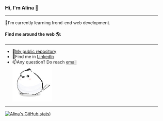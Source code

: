 ### Hi, I'm Alina 👋 
---
🌱I'm currently learning frond-end web development.  
#### Find me around the web  🌎:
---
* :floppy_disk:[My public repository](https://github.com/AlinaTaoRao/AlinaTaoRao.github.io)
* 💼Find me in [LinkedIn](https://www.linkedin.com/in/tao-rao-802694219/)
* 📫Any question? Do reach <a href="mailto:raotao77@outlook.com">email</a>  
![A bird](https://raw.githubusercontent.com/alinaTaoRao/alinaTaoRao/master/bird01.jpg)
---
[![Alina's GitHub stats](https://github-readme-stats.vercel.app/api?username=alinataorao)](https://github.com/alinataorao/github-readme-stats))


















<!--
**AlinaTaoRao/AlinaTaoRao** is a ✨ _special_ ✨ repository because its `README.md` (this file) appears on your GitHub profile.

Here are some ideas to get you started:

- 🔭 I’m currently working on ...
- 🌱 I’m currently learning ...
- 👯 I’m looking to collaborate on ...
- 🤔 I’m looking for help with ...
- 💬 Ask me about ...
- 📫 How to reach me: ...
- 😄 Pronouns: ...
- ⚡ Fun fact: ...
-->
